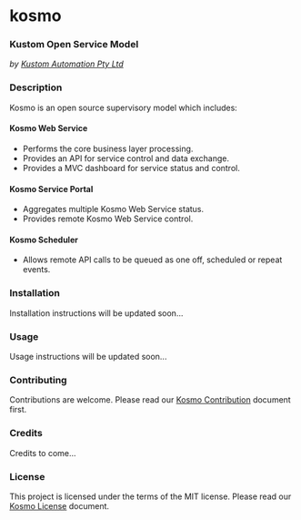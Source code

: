# kosmo
### Kustom Open Service Model 
*by [Kustom Automation Pty Ltd](www.kustomautomation.com.au)*


### Description
Kosmo is an open source supervisory model which includes:

#### Kosmo Web Service
* Performs the core business layer processing.
* Provides an API for service control and data exchange.
* Provides a MVC dashboard for service status and control.

#### Kosmo Service Portal
* Aggregates multiple Kosmo Web Service status.
* Provides remote Kosmo Web Service control.

#### Kosmo Scheduler
* Allows remote API calls to be queued as one off, scheduled or repeat events.


### Installation
Installation instructions will be updated soon...


### Usage
Usage instructions will be updated soon...


### Contributing
Contributions are welcome. Please read our [Kosmo Contribution](/CONTRIBUTING.md) document first.


### Credits
Credits to come...


### License
This project is licensed under the terms of the MIT license.
Please read our [Kosmo License](/LICENSE.md) document.
